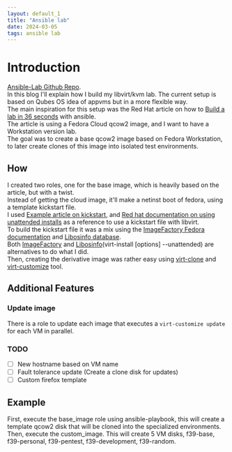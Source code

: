 ```yaml
---
layout: default_1
title: "Ansible lab"
date: 2024-03-05
tags: ansible lab
---
```


# Introduction
[Ansible-Lab Github Repo][ansible-lab].  
In this blog I'll explain how I build my libvirt/kvm lab.
The current setup is based on Qubes OS idea of appvms but in a more flexible way.  
The main inspiration for this setup was the Red Hat article on how to [Build a lab in 36 seconds][1] with ansible.  
The article is using a Fedora Cloud qcow2 image, and I want to have a Workstation version lab.  
The goal was to create a base qcow2 image based on Fedora Workstation, to later create clones of this image into isolated test environments.  

## How
I created two roles, one for the base image, which is heavily based on the article, but with a twist.  
Instead of getting the cloud image, it'll make a netinst boot of fedora, using a template kickstart file.  
I used [Example article on kickstart][2], and [Red hat documentation on using unattended installs][3] as a reference to use a kickstart file with libvirt.  
To build the kickstart file it was a mix using the [ImageFactory Fedora documentation][4] and [Libosinfo database][5].  
Both [ImageFactory][6] and [Libosinfo][7](virt-install [options] --unattended) are alternatives to do what I did.  
Then, creating the derivative image was rather easy using [virt-clone][9] and [virt-customize][8] tool.  

## Additional Features

### Update image
There is a role to update each image that executes a `virt-customize update` for each VM in parallel.

### TODO
- [ ] New hostname based on VM name
- [ ] Fault tolerance update (Create a clone disk for updates)
- [ ] Custom firefox template

## Example
First, execute the base_image role using ansible-playbook, this will create a template qcow2 disk that will be cloned into the specialized environments.  
Then, execute the custom_image. This will create 5 VM disks, f39-base, f39-personal, f39-pentest, f39-development, f39-random.

[1]: <https://www.redhat.com/sysadmin/build-VM-fast-ansible> "Build a lab in 36 seconds"
[2]: <https://www.cyberciti.biz/faq/kvm-install-centos-redhat-using-kickstart-ks-cfg/> "Example article on kickstart"
[3]: <https://access.redhat.com/documentation/en-us/red_hat_enterprise_linux/7/html/virtualization_deployment_and_administration_guide/sect-guest_virtual_machine_installation_overview-creating_guests_with_virt_install> "Red hat documentation on using unattended installs"
[4]: <https://docs.stg.fedoraproject.org/en-US/fedora-server/tutorials/imagefactory/> "ImageFactory Fedora documentation"
[5]: <https://gitlab.com/libosinfo/osinfo-db/> "Libosinfo database"
[6]: <https://github.com/redhat-imaging/imagefactory> "ImageFactory"
[7]: <https://gitlab.com/libosinfo/> "Libosinfo"
[8]: <https://access.redhat.com/documentation/en-us/red_hat_enterprise_linux/7/html/virtualization_deployment_and_administration_guide/sect-guest_virtual_machine_disk_access_with_offline_tools-using_virt_customize> "Virt-customize"
[9]: <https://access.redhat.com/documentation/en-us/red_hat_enterprise_linux/7/html/virtualization_deployment_and_administration_guide/cloning-a-vm> "Virt-clone"
[ansible-lab]: <https://github.com/joaoandreotti/ansible-lab> "Ansible-Lab Repository"

